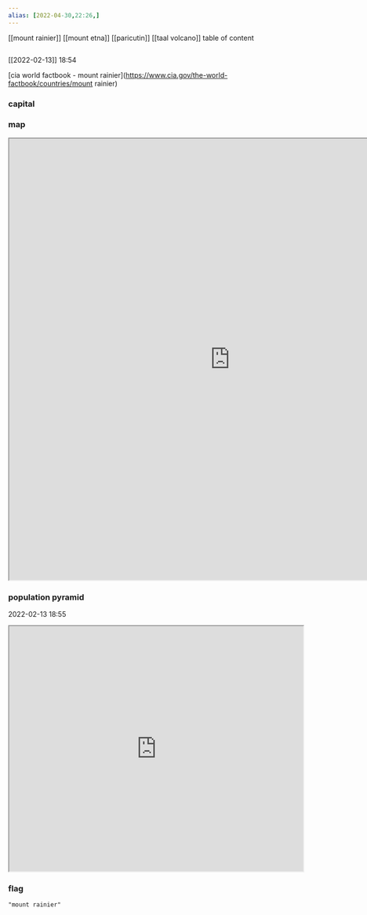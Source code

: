 ```yaml
---
alias: [2022-04-30,22:26,]
---
```

[[mount rainier]] [[mount etna]] [[paricutin]] [[taal volcano]]
table of content
```toc
```
[[2022-02-13]] 18:54

[cia world factbook - mount rainier](https://www.cia.gov/the-world-factbook/countries/mount rainier)
### capital

### map
<iframe src="https://duckduckgo.com/?t=ffab&q=mount rainier&ia=web&iaxm=about" width="900" height="900" ></iframe>

### population pyramid

2022-02-13 18:55

<iframe src="https://www.populationpyramid.net/mount rainier/2019/" width="600" height="500" ></iframe>

### flag

```query
"mount rainier"
```